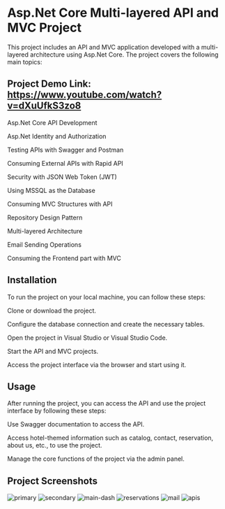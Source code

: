 # Asp.Net Core Multi-layered API and MVC Project
This project includes an API and MVC application developed with a multi-layered architecture using Asp.Net Core. The project covers the following main topics:

## Project Demo Link: https://www.youtube.com/watch?v=dXuUfkS3zo8

Asp.Net Core API Development

Asp.Net Identity and Authorization

Testing APIs with Swagger and Postman

Consuming External APIs with Rapid API

Security with JSON Web Token (JWT)

Using MSSQL as the Database

Consuming MVC Structures with API

Repository Design Pattern

Multi-layered Architecture

Email Sending Operations

Consuming the Frontend part with MVC



## Installation

To run the project on your local machine, you can follow these steps:



Clone or download the project.

Configure the database connection and create the necessary tables.

Open the project in Visual Studio or Visual Studio Code.

Start the API and MVC projects.

Access the project interface via the browser and start using it.

## Usage

After running the project, you can access the API and use the project interface by following these steps:


Use Swagger documentation to access the API.

Access hotel-themed information such as catalog, contact, reservation, about us, etc., to use the project.

Manage the core functions of the project via the admin panel.


## Project Screenshots
![primary](https://github.com/user-attachments/assets/f0fea457-ca72-4eb1-8258-65287bee12ec)
![secondary](https://github.com/user-attachments/assets/ec21604b-8554-4ca1-bd53-717b2ef657f1)
![main-dash](https://github.com/user-attachments/assets/e77aa198-97cb-4184-9946-5339faf50cd5)
![reservations](https://github.com/user-attachments/assets/2bf9c1dd-e5b2-4cab-b79f-519712ee09ff)
![mail](https://github.com/user-attachments/assets/54855b37-f777-41a2-8baa-ddefed67127f)
![apis](https://github.com/user-attachments/assets/57b5038a-4a14-4a71-b25a-069111868c4f)




